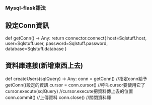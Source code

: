 ### Mysql-flask語法

## 設定Conn資訊

def getConn() -> Any:
    return connector.connect(
        host=Sqlstuff.host,
        user=Sqlstuff.user,
        password=Sqlstuff.password,
        database=Sqlstuff.database
    )

## 資料庫連接(新增東西上去)

def createUsers(sqlQuery) -> Any:
    conn = getConn() //指定conn給予getConn()設定的資訊
    cursor = conn.cursor()  //呼叫cursor要使用它了
    cursor.execute(sqlQuery)  //cursor.execute把資料傳上去的位置
    conn.commit()  //上傳資料
    conn.close()  //關閉資料庫